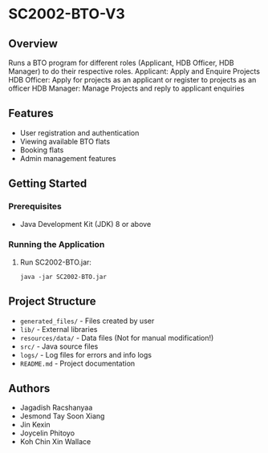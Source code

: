 # SC2002-BTO-V3

## Overview

Runs a BTO program for different roles (Applicant, HDB Officer, HDB Manager) to do their respective roles.
Applicant: Apply and Enquire Projects
HDB Officer: Apply for projects as an applicant or register to projects as an officer
HDB Manager: Manage Projects and reply to applicant enquiries

## Features

- User registration and authentication
- Viewing available BTO flats
- Booking flats
- Admin management features

## Getting Started

### Prerequisites

- Java Development Kit (JDK) 8 or above

### Running the Application

1. Run SC2002-BTO.jar:
   ```
   java -jar SC2002-BTO.jar
   ```

## Project Structure

- `generated_files/` - Files created by user
- `lib/` - External libraries
- `resources/data/` - Data files (Not for manual modification!)
- `src/` - Java source files
- `logs/` - Log files for errors and info logs
- `README.md` - Project documentation

## Authors

- Jagadish Racshanyaa
- Jesmond Tay Soon Xiang
- Jin Kexin
- Joycelin Phitoyo
- Koh Chin Xin Wallace